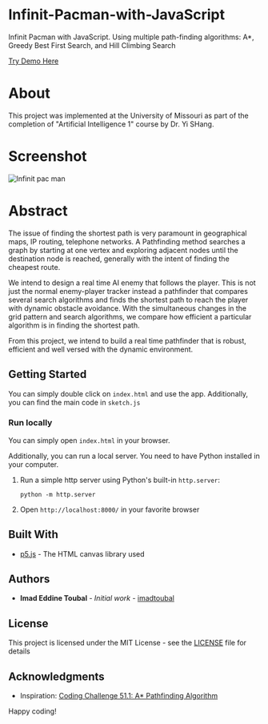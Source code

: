 # Infinit-Pacman-with-JavaScript
Infinit Pacman with JavaScript. Using multiple path-finding algorithms: A*, Greedy Best First Search,  and Hill Climbing Search

[Try Demo Here](https://imadtoubal.github.io/Infinit-Pacman-with-JavaScript/)

# About
This project was implemented at the University of Missouri as part of the completion of "Artificial Intelligence 1" course by Dr. Yi SHang.

# Screenshot
![Infinit pac man](https://i.imgur.com/FWIlTPX.png)

# Abstract
The issue of finding the shortest path is very paramount in geographical maps, IP routing, telephone networks. A Pathfinding method searches a graph by starting at one vertex and exploring adjacent nodes until the destination node is reached, generally with the intent of finding the cheapest route.

We intend to design a real time AI enemy that follows the player. This is not just the normal enemy-player tracker instead a pathfinder that compares several search algorithms and finds the shortest path to reach the player with dynamic obstacle avoidance. With the simultaneous changes in the grid pattern and search algorithms, we compare how efficient a particular algorithm is in finding the shortest path.

From this project, we intend to build a real time pathfinder that is robust, efficient and well versed with the dynamic environment.

## Getting Started

You can simply double click on `index.html` and use the app. Additionally, you can find the main code in `sketch.js`

### Run locally

You can simply open `index.html` in your browser. 

Additionally, you can run a local server. You need to have Python installed in your computer.

1. Run a simple http server using Python's built-in `http.server`:
   
   ```console
   python -m http.server
   ```

2. Open `http://localhost:8000/` in your favorite browser

## Built With

* [p5.js](https://www.tensorflow.org/) - The HTML canvas library used

## Authors

* **Imad Eddine Toubal** - *Initial work* - [imadtoubal](https://github.com/imadtoubal)


## License

This project is licensed under the MIT License - see the [LICENSE](LICENSE) file for details

## Acknowledgments

* Inspiration: [Coding Challenge 51.1: A* Pathfinding Algorithm](https://www.youtube.com/watch?v=aKYlikFAV4k)

 Happy coding!
